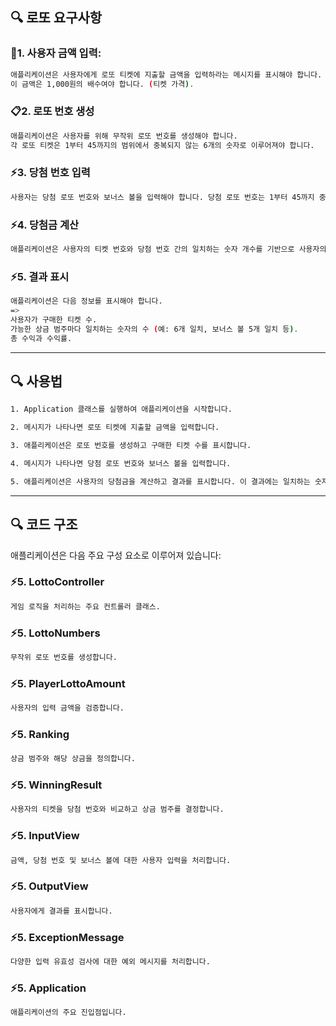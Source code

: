 ## 🔍 로또 요구사항

### 📝1. 사용자 금액 입력:
```sh
애플리케이션은 사용자에게 로또 티켓에 지출할 금액을 입력하라는 메시지를 표시해야 합니다. 
이 금액은 1,000원의 배수여야 합니다. (티켓 가격).
``````
### 📋2. 로또 번호 생성
```sh
애플리케이션은 사용자를 위해 무작위 로또 번호를 생성해야 합니다.
각 로또 티켓은 1부터 45까지의 범위에서 중복되지 않는 6개의 숫자로 이루어져야 합니다.
``````
### ⚡3. 당첨 번호 입력 
```sh
사용자는 당첨 로또 번호와 보너스 볼을 입력해야 합니다. 당첨 로또 번호는 1부터 45까지 중복되지 않는 6개의 숫자로 이루어져야 하며, 보너스 볼도 입력되어야 합니다.
``````
### ⚡4. 당첨금 계산 
```sh
애플리케이션은 사용자의 티켓 번호와 당첨 번호 간의 일치하는 숫자 개수를 기반으로 사용자의 당첨금을 계산해야 합니다.
``````
### ⚡5. 결과 표시
```sh
애플리케이션은 다음 정보를 표시해야 합니다.
=>
사용자가 구매한 티켓 수.
가능한 상금 범주마다 일치하는 숫자의 수 (예: 6개 일치, 보너스 볼 5개 일치 등).
총 수익과 수익률.
``````
---

## 🔍 사용법
```sh
1. Application 클래스를 실행하여 애플리케이션을 시작합니다.

2. 메시지가 나타나면 로또 티켓에 지출할 금액을 입력합니다.

3. 애플리케이션은 로또 번호를 생성하고 구매한 티켓 수를 표시합니다.

4. 메시지가 나타나면 당첨 로또 번호와 보너스 볼을 입력합니다.

5. 애플리케이션은 사용자의 당첨금을 계산하고 결과를 표시합니다. 이 결과에는 일치하는 숫자 수와 수익률이 포함됩니다.
``````
---

## 🔍 코드 구조
애플리케이션은 다음 주요 구성 요소로 이루어져 있습니다:

### ⚡5. LottoController
```sh
게임 로직을 처리하는 주요 컨트롤러 클래스.
``````
### ⚡5. LottoNumbers
```sh
무작위 로또 번호를 생성합니다.
``````
### ⚡5. PlayerLottoAmount
```sh
사용자의 입력 금액을 검증합니다.
``````
### ⚡5. Ranking
```sh
상금 범주와 해당 상금을 정의합니다.
``````
### ⚡5. WinningResult
```sh
사용자의 티켓을 당첨 번호와 비교하고 상금 범주를 결정합니다.
``````
### ⚡5. InputView
```sh
금액, 당첨 번호 및 보너스 볼에 대한 사용자 입력을 처리합니다.
``````
### ⚡5. OutputView
```sh
사용자에게 결과를 표시합니다.
``````
### ⚡5. ExceptionMessage
```sh
다양한 입력 유효성 검사에 대한 예외 메시지를 처리합니다.
``````
### ⚡5. Application
```sh
애플리케이션의 주요 진입점입니다.
``````